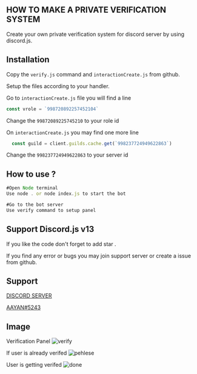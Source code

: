 ## HOW TO MAKE A PRIVATE VERIFICATION SYSTEM
Create your own private verification system for discord server by using discord.js.

## Installation
Copy the `verify.js` command and `interactionCreate.js` from github.

Setup the files according to your handler.

Go to `interactionCreate.js` file you will find a line 
```js
const vrole = `998720892257452104` 
```
Change the ```99872089225745210``` to your role id 

On `interactionCreate.js` you may find one more line 
```js
  const guild = client.guilds.cache.get(`998237724949622863`)
```
Change the ```998237724949622863``` to your server id


## How to use ?

```js
#Open Node terminal 
Use node . or node index.js to start the bot 
```
```js
#Go to the bot server 
Use verify command to setup panel
```

## Support Discord.js v13 
If you like the code don't forget to add star .

If you find any error or bugs you may join support server or create a issue from github.

## Support
[DISCORD SERVER](https://discord.gg/Z4tKgfgj9Y)

[AAYAN#5243](https://discord.com/users/709169539249864775)

## Image

Verification Panel 
![verify](https://user-images.githubusercontent.com/72643921/180639037-86761b11-3380-47a6-a928-f9f49ec76343.PNG)


If user is already verifed
![pehlese](https://user-images.githubusercontent.com/72643921/180639059-66720bf4-34c7-474f-8f8c-468961b6368d.PNG)


User is getting verifed
![done](https://user-images.githubusercontent.com/72643921/180639076-f5ec75e5-e5ab-4848-accf-42b85e3dbcd7.PNG)



